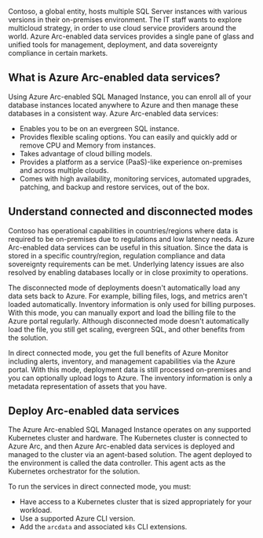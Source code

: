 Contoso, a global entity, hosts multiple SQL Server instances with various versions in their on-premises environment. The IT staff wants to explore multicloud strategy, in order to use cloud service providers around the world. Azure Arc-enabled data services provides a single pane of glass and unified tools for management, deployment, and data sovereignty compliance in certain markets.

## What is Azure Arc-enabled data services?

Using Azure Arc-enabled SQL Managed Instance, you can enroll all of your database instances located anywhere to Azure and then manage these databases in a consistent way. Azure Arc-enabled data services:

- Enables you to be on an evergreen SQL instance.
- Provides flexible scaling options. You can easily and quickly add or remove CPU and Memory from instances.
- Takes advantage of cloud billing models.
- Provides a platform as a service (PaaS)-like experience on-premises and across multiple clouds.
- Comes with high availability, monitoring services, automated upgrades, patching, and backup and restore services, out of the box.

## Understand connected and disconnected modes

Contoso has operational capabilities in countries/regions where data is required to be on-premises due to regulations and low latency needs. Azure Arc-enabled data services can be useful in this situation. Since the data is stored in a specific country/region, regulation compliance and data sovereignty requirements can be met. Underlying latency issues are also resolved by enabling databases locally or in close proximity to operations.

The disconnected mode of deployments doesn't automatically load any data sets back to Azure. For example, billing files, logs, and metrics aren't loaded automatically. Inventory information is only used for billing purposes. With this mode, you can manually export and load the billing file to the Azure portal regularly. Although disconnected mode doesn't automatically load the file, you still get scaling, evergreen SQL, and other benefits from the solution.

In direct connected mode, you get the full benefits of Azure Monitor including alerts, inventory, and management capabilities via the Azure portal. With this mode, deployment data is still processed on-premises and you can optionally upload logs to Azure. The inventory information is only a metadata representation of assets that you have.

## Deploy Arc-enabled data services

The Azure Arc-enabled SQL Managed Instance operates on any supported Kubernetes cluster and hardware. The Kubernetes cluster is connected to Azure Arc, and then Azure Arc-enabled data services is deployed and managed to the cluster via an agent-based solution. The agent deployed to the environment is called the data controller. This agent acts as the Kubernetes orchestrator for the solution.

To run the services in direct connected mode, you must:

- Have access to a Kubernetes cluster that is sized appropriately for your workload.
- Use a supported Azure CLI version.
- Add the `arcdata` and associated `k8s` CLI extensions.
